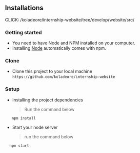 ## Installations
CLICK: /koladeore/internship-website/tree/develop/website/src/
### Getting started

* You need to have Node and NPM installed on your computer.
* Installing [Node](node) automatically comes with npm.

### Clone

* Clone this project to your local machine `https://github.com/koladeore/internship-website`

### Setup

* Installing the project dependencies
  > Run the command below

```shell
   npm install
```

* Start your node server
  > run the command below

```shell
  npm start
```
